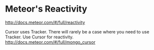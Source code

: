 Meteor's Reactivity
===================
http://docs.meteor.com/#/full/reactivity

Cursor uses Tracker.  There will rarely be a case where you need to use Tracker.  Use Cursor for reactivity.
http://docs.meteor.com/#/full/mongo_cursor
